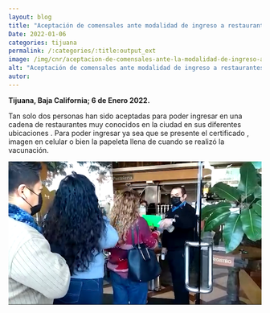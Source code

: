 ```yaml
---
layout: blog
title: "Aceptación de comensales ante modalidad de ingreso a restaurantes"
Date: 2022-01-06
categories: tijuana
permalink: /:categories/:title:output_ext
image: /img/cnr/aceptacion-de-comensales-ante-la-modalidad-de-ingreso-a-retaurantes.png
alt: "Aceptación de comensales ante modalidad de ingreso a restaurantes"
autor:
---
```


**Tijuana, Baja California; 6 de Enero 2022.** 

Tan solo dos personas han sido aceptadas para poder ingresar en una cadena de restaurantes muy conocidos en la ciudad en sus diferentes ubicaciones .
Para poder ingresar ya sea que se presente el certificado , imagen en celular o bien la papeleta llena de cuando se realizó la vacunación. 


<div id="carouselExampleSlidesOnly" class="carousel slide" data-ride="carousel">
  <div class="carousel-inner">
    <div class="carousel-item active">
       <img class="d-block w-100" src="/img/cnr/aceptacion-de-comensales-ante-la-modalidad-de-ingreso-a-retaurantes.png" loading="lazy"  alt="Aceptación de comensales ante modalidad de ingreso a restaurantes">
    </div>
  </div>
</div>